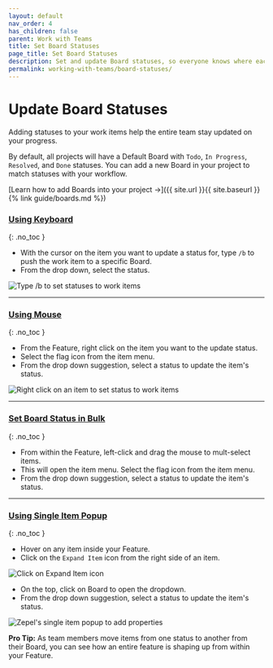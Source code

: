 ```yaml
---
layout: default
nav_order: 4
has_children: false
parent: Work with Teams
title: Set Board Statuses
page_title: Set Board Statuses
description: Set and update Board statuses, so everyone knows where each work stands and is always in sync.
permalink: working-with-teams/board-statuses/
---
```

# Update Board Statuses

Adding statuses to your work items help the entire team stay updated on your progress. 

By default, all projects will have a Default Board with ```Todo```, ```In Progress```, ```Resolved```, and ```Done``` statuses. You can add a new Board in your project to match statuses with your workflow.

[Learn how to add Boards into your project ->]({{ site.url }}{{ site.baseurl }}{% link guide/boards.md %})

### <u>Using Keyboard</u>
{: .no_toc }
- With the cursor on the item you want to update a status for, type ```/b``` to push the work item to a specific Board.
- From the drop down, select the status.

![Type /b to set statuses to work items](/guide/assets/uploads/zepel-status-with-keyboard.gif "Set Status using Keyboard")

---

### <u>Using Mouse</u>
{: .no_toc }
- From the Feature, right click on the item you want to the update status.
- Select the flag icon from the item menu.
- From the drop down suggestion, select a status to update the item's status.

![Right click on an item to set status to work items](/guide/assets/uploads/zepel-status-with-mouse.gif "Set Status using Mouse")

---

### <u>Set Board Status in Bulk</u>
{: .no_toc }
- From within the Feature, left-click and drag the mouse to mult-select items.
- This will open the item menu. Select the flag icon from the item menu.
- From the drop down suggestion, select a status to update the item's status.

---

### <u>Using Single Item Popup</u>
{: .no_toc }
- Hover on any item inside your Feature. 
- Click on the ```Expand Item``` icon from the right side of an item.

![Click on Expand Item icon](/guide/assets/uploads/expand-item.png "Expand Item Icon")

- On the top, click on Board to open the dropdown.
- From the drop down suggestion, select a status to update the item's status.

![Zepel's single item popup to add properties](/guide/assets/uploads/zepel-popup.png "Single Item Popup")

__Pro Tip:__ As team members move items from one status to another from their Board, you can see how an entire feature is shaping up from within your Feature.
